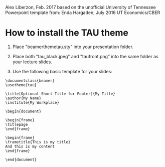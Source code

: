 Alex Liberzon, Feb. 2017
based on the unofficial University of Tennessee Powerpoint template from: 
Enda Hargaden, July 2016
UT Economics/CBER


How to install the TAU theme
============================

1. Place "beamerthemetau.sty" into your presentation folder. 

2. Place both "tau_black.jpeg" and "taufront.png" into the same folder as your lecture slides. 
4. Use the following basic template for your slides:

```
\documentclass{beamer}
\usetheme{tau}

\title[Optional Short Title for Footer]{My Title}
\author{My Name}
\institute{My Workplace}

\begin{document}

\begin{frame}
\titlepage
\end{frame}

\begin{frame}
\frametitle{This is my title}
And this is my content
\end{frame}

\end{document}
```
